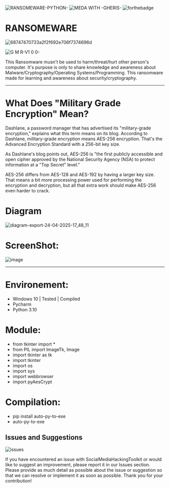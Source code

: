![RANSOMEWARE-PYTHON-](https://github.com/Gheris-579/RANSOMEWARE/assets/103877241/c6be4698-ec5b-4102-996f-69141bff6764) ![MEDA WITH -GHERIS-](https://github.com/Gheris-579/RANSOMEWARE/assets/103877241/8680eb64-f902-496d-8d48-1b4239340c40) ![forthebadge](https://forthebadge.com/images/badges/made-with-python.svg)    





<h1>RANSOMEWARE</h1>


![68747470733a2f2f692e706f7374696d](https://github.com/user-attachments/assets/58ac1d2a-1004-4b1c-b692-ac0bcec821e3)


 
  ![__G M R__-V1 0 0-](https://github.com/Gheris-579/RANSOMEWARE/assets/103877241/86d8d286-919c-4add-bd9c-8fbbe2bfe84f)

  <p> This Ransomware musn't be used to harm/threat/hurt other person's computer. It's purpose is only to share knowledge and awareness about Malware/Cryptography/Operating Systems/Programming. This ransomware made for learning and awareness about security/cryptography. </p>

<hr/>
<h1>What Does "Military Grade Encryption" Mean?</h1>
<spam>
 Dashlane, a password manager that has advertised its "military-grade encryption," explains what this term means on its blog. According to Dashlane, military-grade encryption means AES-256 encryption. That's the Advanced Encryption Standard with a 256-bit key size.

As Dashlane's blog points out, AES-256 is "the first publicly accessible and open cipher approved by the National Security Agency (NSA) to protect information at a "Top Secret" level."

AES-256 differs from AES-128 and AES-192 by having a larger key size. That means a bit more processing power used for performing the encryption and decryption, but all that extra work should make AES-256 even harder to crack.
</spam>


<h1>Diagram</h1>


![diagram-export-24-04-2025-17_48_11](https://github.com/user-attachments/assets/438fad08-df20-4b29-bba4-d9299ae8fb32) 



<h1>ScreenShot: </h1>

![image](https://github.com/user-attachments/assets/6550949d-41f1-4a5f-9b63-8532dab2e1b8)


  <hr/>
  <h1> Environement:</h1>
  <ul>
    <li>Windows 10 | Tested | Compiled</li>
    <li>Pycharm</li>
    <li>Python 3.10</li>
  </ul>

<h1>Module:</h1>
<ul>
  <li>from tkinter import *</li>
  <li>from PIL import ImageTk, Image</li>
  <li>import tkinter as tk</li>
  <li>import tkinter</li>
  <li>import os</li>
  <li>import sys</li>
  <li>import webbrowser</li>
  <li>import pyAesCrypt</li>
</ul>
<h1>Compilation:</h1>
<ul>
  <li>pip install auto-py-to-exe</li>
  <li>auto-py-to-exe</li>
</ul>


<h2>Issues and Suggestions</h2>


![issues](https://github.com/user-attachments/assets/47ebc8b1-f5e5-4402-8887-1027a114c5ff)

 <p>If you have encountered an issue with SocialMediaHackingToolkit or would like to suggest an improvement, please report it in our Issues section.
Please provide as much detail as possible about the issue or suggestion so that we can resolve or implement it as soon as possible.
Thank you for your contribution!</p>

